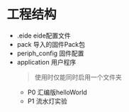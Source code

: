 # 工程结构
- .eide eide配置文件
- pack 导入的固件Pack包
- periph_config 固件配置
- application 用户程序
  > 使用时仅能同时启用一个文件夹
  - P0 汇编版helloWorld
  - P1 流水灯实验